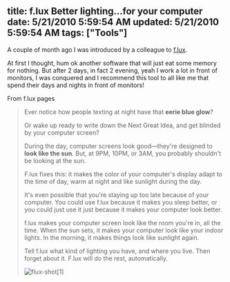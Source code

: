title: f.lux Better lighting…for your computer
date: 5/21/2010 5:59:54 AM
updated: 5/21/2010 5:59:54 AM
tags: ["Tools"]
---
A couple of month ago I was introduced by a colleague to [f.lux](http://www.stereopsis.com/flux/). 

At first I thought, hum ok another software that will just eat some memory for nothing. But after 2 days, in fact 2 evening, yeah I work a lot in front of monitors, I was conquered and I recommend this tool to all like me that spend their days and nights in front of monitors!

From f.lux pages

> Ever notice how people texting at night have that **eerie blue glow**?
> 
> Or wake up ready to write down the Next Great Idea, and get blinded by your computer screen?
> 
> During the day, computer screens look good—they're designed to **look like the sun**. But, at 9PM, 10PM, or 3AM, you probably shouldn't be looking at the sun.
> 
> F.lux fixes this: it makes the color of your computer's display adapt to the time of day, warm at night and like sunlight during the day.
> 
> It's even possible that you're staying up too late because of your computer. You could use f.lux because it makes you sleep better, or you could just use it just because it makes your computer look better.
> 
> f.lux makes your computer screen look like the room you're in, all the time. When the sun sets, it makes your computer look like your indoor lights. In the morning, it makes things look like sunlight again.
> 
> Tell f.lux what kind of lighting you have, and where you live. Then forget about it. F.lux will do the rest, automatically.
> 
> ![flux-shot[1]](http://www.laurentkempe.com/image.axd?picture=flux-shot%5B1%5D.png "flux-shot[1]")
